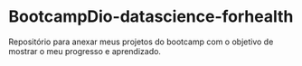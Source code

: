 # BootcampDio-datascience-forhealth
Repositório para anexar meus projetos do bootcamp com o objetivo de  mostrar o meu progresso e aprendizado.
